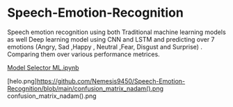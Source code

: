 # Speech-Emotion-Recognition
Speech emotion recognition using both Traditional machine learning models as well Deep learning model using CNN and LSTM and predicting over 7 emotions (Angry, Sad ,Happy , Neutral ,Fear, Disgust and Surprise) .
Comparing them over various performance metrices.

[Model Selector ML.ipynb](https://github.com/Nemesis9450/Speech-Emotion-Recognition/blob/main/Model%20Selector%20ML.ipynb)

[helo.png]https://github.com/Nemesis9450/Speech-Emotion-Recognition/blob/main/confusion_matrix_nadam().png
confusion_matrix_nadam().png
